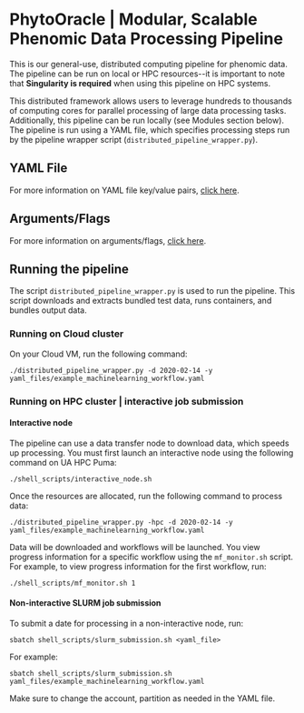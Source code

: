 # PhytoOracle | Modular, Scalable Phenomic Data Processing Pipeline
This is our general-use, distributed computing pipeline for phenomic data. The pipeline can be run on local or HPC resources--it is important to note that **Singularity is required** when using this pipeline on HPC systems. 

This distributed framework allows users to leverage hundreds to thousands of computing cores for parallel processing of large data processing tasks. Additionally, this pipeline can be run locally (see Modules section below). The pipeline is run using a YAML file, which specifies processing steps run by the pipeline wrapper script (```distributed_pipeline_wrapper.py```).
## YAML File
For more information on YAML file key/value pairs, [click here](https://github.com/phytooracle/automation/blob/main/docs/yaml.md).

## Arguments/Flags
For more information on arguments/flags, [click here]().

## Running the pipeline
The script ```distributed_pipeline_wrapper.py``` is used to run the pipeline. This script downloads and extracts bundled test data, runs containers, and bundles output data.

### Running on Cloud cluster
On your Cloud VM, run the following command:
```
./distributed_pipeline_wrapper.py -d 2020-02-14 -y yaml_files/example_machinelearning_workflow.yaml
```

### Running on HPC cluster | interactive job submission
#### Interactive node
The pipeline can use a data transfer node to download data, which speeds up processing. You must first launch an interactive node using the following command on UA HPC Puma: 
```
./shell_scripts/interactive_node.sh
```

Once the resources are allocated, run the following command to process data:
```
./distributed_pipeline_wrapper.py -hpc -d 2020-02-14 -y yaml_files/example_machinelearning_workflow.yaml
```

Data will be downloaded and workflows will be launched. You view progress information for a specific workflow using the ```mf_monitor.sh``` script. For example, to view progress information for the first workflow, run:
```
./shell_scripts/mf_monitor.sh 1
```

#### Non-interactive SLURM job submission
To submit a date for processing in a non-interactive node, run:
```shell
sbatch shell_scripts/slurm_submission.sh <yaml_file>
```

For example: 
```shell
sbatch shell_scripts/slurm_submission.sh yaml_files/example_machinelearning_workflow.yaml
```

Make sure to change the account, partition as needed in the YAML file. 
